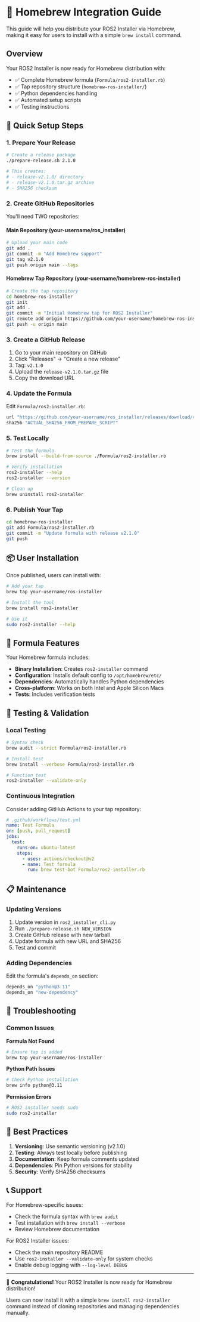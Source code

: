 # 🍺 Homebrew Integration Guide

This guide will help you distribute your ROS2 Installer via Homebrew, making it easy for users to install with a simple `brew install` command.

## Overview

Your ROS2 Installer is now ready for Homebrew distribution with:
- ✅ Complete Homebrew formula (`Formula/ros2-installer.rb`)
- ✅ Tap repository structure (`homebrew-ros-installer/`)
- ✅ Python dependencies handling
- ✅ Automated setup scripts
- ✅ Testing instructions

## 🚀 Quick Setup Steps

### 1. Prepare Your Release

```bash
# Create a release package
./prepare-release.sh 2.1.0

# This creates:
# - release-v2.1.0/ directory
# - release-v2.1.0.tar.gz archive  
# - SHA256 checksum
```

### 2. Create GitHub Repositories

You'll need TWO repositories:

#### Main Repository (your-username/ros_installer)
```bash
# Upload your main code
git add .
git commit -m "Add Homebrew support"
git tag v2.1.0
git push origin main --tags
```

#### Homebrew Tap Repository (your-username/homebrew-ros-installer)
```bash
# Create the tap repository
cd homebrew-ros-installer
git init
git add .
git commit -m "Initial Homebrew tap for ROS2 Installer"
git remote add origin https://github.com/your-username/homebrew-ros-installer.git
git push -u origin main
```

### 3. Create a GitHub Release

1. Go to your main repository on GitHub
2. Click "Releases" → "Create a new release"
3. Tag: `v2.1.0`
4. Upload the `release-v2.1.0.tar.gz` file
5. Copy the download URL

### 4. Update the Formula

Edit `Formula/ros2-installer.rb`:

```ruby
url "https://github.com/your-username/ros_installer/releases/download/v2.1.0/release-v2.1.0.tar.gz"
sha256 "ACTUAL_SHA256_FROM_PREPARE_SCRIPT"
```

### 5. Test Locally

```bash
# Test the formula
brew install --build-from-source ./Formula/ros2-installer.rb

# Verify installation
ros2-installer --help
ros2-installer --version

# Clean up
brew uninstall ros2-installer
```

### 6. Publish Your Tap

```bash
cd homebrew-ros-installer
git add Formula/ros2-installer.rb
git commit -m "Update formula with release v2.1.0"
git push
```

## 📦 User Installation

Once published, users can install with:

```bash
# Add your tap
brew tap your-username/ros-installer

# Install the tool
brew install ros2-installer

# Use it
sudo ros2-installer --help
```

## 🔧 Formula Features

Your Homebrew formula includes:

- **Binary Installation**: Creates `ros2-installer` command
- **Configuration**: Installs default config to `/opt/homebrew/etc/`
- **Dependencies**: Automatically handles Python dependencies
- **Cross-platform**: Works on both Intel and Apple Silicon Macs
- **Tests**: Includes verification tests

## 🧪 Testing & Validation

### Local Testing
```bash
# Syntax check
brew audit --strict Formula/ros2-installer.rb

# Install test
brew install --verbose Formula/ros2-installer.rb

# Function test
ros2-installer --validate-only
```

### Continuous Integration
Consider adding GitHub Actions to your tap repository:

```yaml
# .github/workflows/test.yml
name: Test Formula
on: [push, pull_request]
jobs:
  test:
    runs-on: ubuntu-latest
    steps:
      - uses: actions/checkout@v2
      - name: Test formula
        run: brew test-bot Formula/ros2-installer.rb
```

## 📋 Maintenance

### Updating Versions
1. Update version in `ros2_installer_cli.py`
2. Run `./prepare-release.sh NEW_VERSION`
3. Create GitHub release with new tarball
4. Update formula with new URL and SHA256
5. Test and commit

### Adding Dependencies
Edit the formula's `depends_on` section:
```ruby
depends_on "python@3.11"
depends_on "new-dependency"
```

## 🐛 Troubleshooting

### Common Issues

**Formula Not Found**
```bash
# Ensure tap is added
brew tap your-username/ros-installer
```

**Python Path Issues**
```bash
# Check Python installation
brew info python@3.11
```

**Permission Errors**
```bash
# ROS2 installer needs sudo
sudo ros2-installer
```

## 🎯 Best Practices

1. **Versioning**: Use semantic versioning (v2.1.0)
2. **Testing**: Always test locally before publishing
3. **Documentation**: Keep formula comments updated
4. **Dependencies**: Pin Python versions for stability
5. **Security**: Verify SHA256 checksums

## 📞 Support

For Homebrew-specific issues:
- Check the formula syntax with `brew audit`
- Test installation with `brew install --verbose`
- Review Homebrew documentation

For ROS2 Installer issues:
- Check the main repository README
- Use `ros2-installer --validate-only` for system checks
- Enable debug logging with `--log-level DEBUG`

---

🎉 **Congratulations!** Your ROS2 Installer is now ready for Homebrew distribution!

Users can now install it with a simple `brew install ros2-installer` command instead of cloning repositories and managing dependencies manually.
